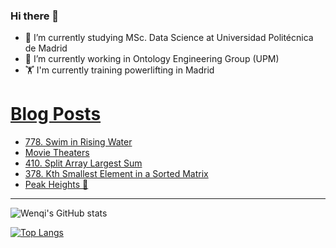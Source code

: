 ### Hi there 👋

- 🌱 I’m currently studying MSc. Data Science at Universidad Politécnica de Madrid
- 🔭 I’m currently working in Ontology Engineering Group (UPM) 
- 🏋️ I'm currently training powerlifting in Madrid

# [Blog Posts](https://www.dev.to/jiangwenqi)
<!-- BLOG-POST-LIST:START -->
- [778. Swim in Rising Water](https://dev.to/jiangwenqi/778-swim-in-rising-water-1kmh)
- [Movie Theaters](https://dev.to/jiangwenqi/movie-theaters-55bb)
- [410. Split Array Largest Sum](https://dev.to/jiangwenqi/410-split-array-largest-sum-21m1)
- [378. Kth Smallest Element in a Sorted Matrix](https://dev.to/jiangwenqi/378-kth-smallest-element-in-a-sorted-matrix-1i53)
- [Peak Heights 🦖](https://dev.to/jiangwenqi/peak-heights-2j13)
<!-- BLOG-POST-LIST:END -->


---

![Wenqi's GitHub stats](https://github-readme-stats.vercel.app/api?username=jiangwenqi&show_icons=true&count_private=true)

[![Top Langs](https://github-readme-stats.vercel.app/api/top-langs/?username=jiangwenqi&layout=compact)](https://github.com/jiangwenqi/github-readme-stats)
